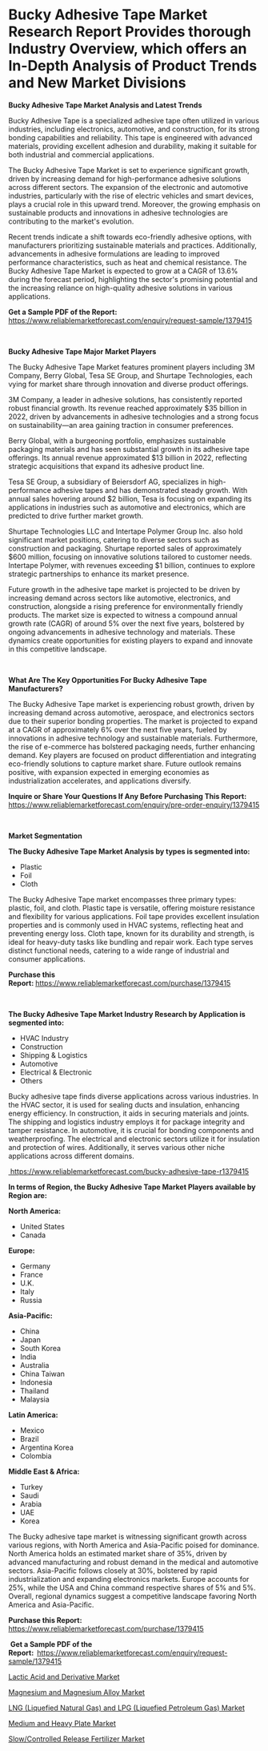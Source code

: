 <p><h1>Bucky Adhesive Tape Market Research Report Provides thorough Industry Overview, which offers an In-Depth Analysis of Product Trends and New Market Divisions</h1></p><p><strong>Bucky Adhesive Tape Market Analysis and Latest Trends</strong></p>
<p><p>Bucky Adhesive Tape is a specialized adhesive tape often utilized in various industries, including electronics, automotive, and construction, for its strong bonding capabilities and reliability. This tape is engineered with advanced materials, providing excellent adhesion and durability, making it suitable for both industrial and commercial applications. </p><p>The Bucky Adhesive Tape Market is set to experience significant growth, driven by increasing demand for high-performance adhesive solutions across different sectors. The expansion of the electronic and automotive industries, particularly with the rise of electric vehicles and smart devices, plays a crucial role in this upward trend. Moreover, the growing emphasis on sustainable products and innovations in adhesive technologies are contributing to the market's evolution. </p><p>Recent trends indicate a shift towards eco-friendly adhesive options, with manufacturers prioritizing sustainable materials and practices. Additionally, advancements in adhesive formulations are leading to improved performance characteristics, such as heat and chemical resistance. The Bucky Adhesive Tape Market is expected to grow at a CAGR of 13.6% during the forecast period, highlighting the sector's promising potential and the increasing reliance on high-quality adhesive solutions in various applications.</p></p>
<p><strong>Get a Sample PDF of the Report:&nbsp;</strong> <a href="https://www.reliablemarketforecast.com/enquiry/request-sample/1379415?utm_campaign=1842&utm_medium=2&utm_source=Github&utm_content=ia&utm_term=03042025&utm_id=bucky-adhesive-tape">https://www.reliablemarketforecast.com/enquiry/request-sample/1379415</a></p>
<p>&nbsp;</p>
<p><strong>Bucky Adhesive Tape Major Market Players</strong></p>
<p><p>The Bucky Adhesive Tape Market features prominent players including 3M Company, Berry Global, Tesa SE Group, and Shurtape Technologies, each vying for market share through innovation and diverse product offerings. </p><p>3M Company, a leader in adhesive solutions, has consistently reported robust financial growth. Its revenue reached approximately $35 billion in 2022, driven by advancements in adhesive technologies and a strong focus on sustainability—an area gaining traction in consumer preferences.</p><p>Berry Global, with a burgeoning portfolio, emphasizes sustainable packaging materials and has seen substantial growth in its adhesive tape offerings. Its annual revenue approximated $13 billion in 2022, reflecting strategic acquisitions that expand its adhesive product line.</p><p>Tesa SE Group, a subsidiary of Beiersdorf AG, specializes in high-performance adhesive tapes and has demonstrated steady growth. With annual sales hovering around $2 billion, Tesa is focusing on expanding its applications in industries such as automotive and electronics, which are predicted to drive further market growth.</p><p>Shurtape Technologies LLC and Intertape Polymer Group Inc. also hold significant market positions, catering to diverse sectors such as construction and packaging. Shurtape reported sales of approximately $600 million, focusing on innovative solutions tailored to customer needs. Intertape Polymer, with revenues exceeding $1 billion, continues to explore strategic partnerships to enhance its market presence.</p><p>Future growth in the adhesive tape market is projected to be driven by increasing demand across sectors like automotive, electronics, and construction, alongside a rising preference for environmentally friendly products. The market size is expected to witness a compound annual growth rate (CAGR) of around 5% over the next five years, bolstered by ongoing advancements in adhesive technology and materials. These dynamics create opportunities for existing players to expand and innovate in this competitive landscape.</p></p>
<p>&nbsp;</p>
<p><strong>What Are The Key Opportunities For Bucky Adhesive Tape Manufacturers?</strong></p>
<p><p>The Bucky Adhesive Tape market is experiencing robust growth, driven by increasing demand across automotive, aerospace, and electronics sectors due to their superior bonding properties. The market is projected to expand at a CAGR of approximately 6% over the next five years, fueled by innovations in adhesive technology and sustainable materials. Furthermore, the rise of e-commerce has bolstered packaging needs, further enhancing demand. Key players are focused on product differentiation and integrating eco-friendly solutions to capture market share. Future outlook remains positive, with expansion expected in emerging economies as industrialization accelerates, and applications diversify.</p></p>
<p><strong>Inquire or Share Your Questions If Any Before Purchasing This Report:</strong> <a href="https://www.reliablemarketforecast.com/enquiry/pre-order-enquiry/1379415?utm_campaign=1842&utm_medium=2&utm_source=Github&utm_content=ia&utm_term=03042025&utm_id=bucky-adhesive-tape">https://www.reliablemarketforecast.com/enquiry/pre-order-enquiry/1379415</a></p>
<p>&nbsp;</p>
<p><strong>Market Segmentation</strong></p>
<p><strong>The Bucky Adhesive Tape Market Analysis by types is segmented into:</strong></p>
<p><ul><li>Plastic</li><li>Foil</li><li>Cloth</li></ul></p>
<p><p>The Bucky Adhesive Tape market encompasses three primary types: plastic, foil, and cloth. Plastic tape is versatile, offering moisture resistance and flexibility for various applications. Foil tape provides excellent insulation properties and is commonly used in HVAC systems, reflecting heat and preventing energy loss. Cloth tape, known for its durability and strength, is ideal for heavy-duty tasks like bundling and repair work. Each type serves distinct functional needs, catering to a wide range of industrial and consumer applications.</p></p>
<p><strong>Purchase this Report:&nbsp;</strong><a href="https://www.reliablemarketforecast.com/purchase/1379415?utm_campaign=1842&utm_medium=2&utm_source=Github&utm_content=ia&utm_term=03042025&utm_id=bucky-adhesive-tape">https://www.reliablemarketforecast.com/purchase/1379415</a></p>
<p>&nbsp;</p>
<p><strong>The Bucky Adhesive Tape Market Industry Research by Application is segmented into:</strong></p>
<p><ul><li>HVAC Industry</li><li>Construction</li><li>Shipping & Logistics</li><li>Automotive</li><li>Electrical & Electronic</li><li>Others</li></ul></p>
<p><p>Bucky adhesive tape finds diverse applications across various industries. In the HVAC sector, it is used for sealing ducts and insulation, enhancing energy efficiency. In construction, it aids in securing materials and joints. The shipping and logistics industry employs it for package integrity and tamper resistance. In automotive, it is crucial for bonding components and weatherproofing. The electrical and electronic sectors utilize it for insulation and protection of wires. Additionally, it serves various other niche applications across different domains.</p></p>
<p><a href="https://www.reliablemarketforecast.com/bucky-adhesive-tape-r1379415?utm_campaign=1842&utm_medium=2&utm_source=Github&utm_content=ia&utm_term=03042025&utm_id=bucky-adhesive-tape">&nbsp;https://www.reliablemarketforecast.com/bucky-adhesive-tape-r1379415</a></p>
<p><strong>In terms of Region, the Bucky Adhesive Tape Market Players available by Region are:</strong></p>
<p>
    <p> <strong> North America: </strong>
        <ul>
            <li>United States</li>
            <li>Canada</li>
        </ul>
        </p> 
    <p> <strong> Europe: </strong>
        <ul>
            <li>Germany</li>
            <li>France</li>
            <li>U.K.</li>
            <li>Italy</li>
            <li>Russia</li>
        </ul>
        </p> 
    <p> <strong> Asia-Pacific: </strong>
        <ul>
            <li>China</li>
            <li>Japan</li>
            <li>South Korea</li>
            <li>India</li>
            <li>Australia</li>
            <li>China Taiwan</li>
            <li>Indonesia</li>
            <li>Thailand</li>
            <li>Malaysia</li>
        </ul>
        </p> 
    <p> <strong> Latin America: </strong>
        <ul>
            <li>Mexico</li>
            <li>Brazil</li>
            <li>Argentina Korea</li>
            <li>Colombia</li>
        </ul>
        </p> 
    <p> <strong> Middle East & Africa: </strong>
        <ul>
            <li>Turkey</li>
            <li>Saudi</li>
            <li>Arabia</li>
            <li>UAE</li>
            <li>Korea</li>
        </ul>
    </p>
    </p>
<p><p>The Bucky adhesive tape market is witnessing significant growth across various regions, with North America and Asia-Pacific poised for dominance. North America holds an estimated market share of 35%, driven by advanced manufacturing and robust demand in the medical and automotive sectors. Asia-Pacific follows closely at 30%, bolstered by rapid industrialization and expanding electronics markets. Europe accounts for 25%, while the USA and China command respective shares of 5% and 5%. Overall, regional dynamics suggest a competitive landscape favoring North America and Asia-Pacific.</p></p>
<p><strong>Purchase this Report: </strong><a href="https://www.reliablemarketforecast.com/purchase/1379415?utm_campaign=1842&utm_medium=2&utm_source=Github&utm_content=ia&utm_term=03042025&utm_id=bucky-adhesive-tape">https://www.reliablemarketforecast.com/purchase/1379415</a></p>
<p>&nbsp;<strong>Get a Sample PDF of the Report:&nbsp;&nbsp;</strong><a href="https://www.reliablemarketforecast.com/enquiry/request-sample/1379415?utm_campaign=1842&utm_medium=2&utm_source=Github&utm_content=ia&utm_term=03042025&utm_id=bucky-adhesive-tape">https://www.reliablemarketforecast.com/enquiry/request-sample/1379415</a></p>
<p><strong></strong></p>
<p><p><a href="https://github.com/vespigeakexc/Market-Research-Report-List-1/blob/main/lactic-acid-and-derivative-market.md?utm_campaign=1842&utm_medium=2&utm_source=Github&utm_content=ia&utm_term=03042025&utm_id=bucky-adhesive-tape">Lactic Acid and Derivative Market</a></p><p><a href="https://github.com/afghatakito29/Market-Research-Report-List-1/blob/main/magnesium-and-magnesium-alloy-market.md?utm_campaign=1842&utm_medium=2&utm_source=Github&utm_content=ia&utm_term=03042025&utm_id=bucky-adhesive-tape">Magnesium and Magnesium Alloy Market</a></p><p><a href="https://github.com/eimutelufta/Market-Research-Report-List-1/blob/main/lng-liquefied-natural-gas-and-lpg-liquefied-petroleum-gas-market.md?utm_campaign=1842&utm_medium=2&utm_source=Github&utm_content=ia&utm_term=03042025&utm_id=bucky-adhesive-tape">LNG (Liquefied Natural Gas) and LPG (Liquefied Petroleum Gas) Market</a></p><p><a href="https://github.com/saqafidrahea/Market-Research-Report-List-1/blob/main/medium-and-heavy-plate-market.md?utm_campaign=1842&utm_medium=2&utm_source=Github&utm_content=ia&utm_term=03042025&utm_id=bucky-adhesive-tape">Medium and Heavy Plate Market</a></p><p><a href="https://github.com/atawanyeze/Market-Research-Report-List-1/blob/main/slowcontrolled-release-fertilizer-market.md?utm_campaign=1842&utm_medium=2&utm_source=Github&utm_content=ia&utm_term=03042025&utm_id=bucky-adhesive-tape">Slow/Controlled Release Fertilizer Market</a></p></p>